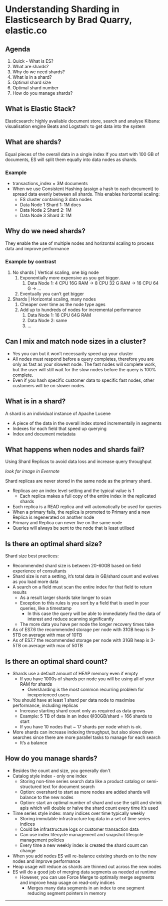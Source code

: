 # Understanding Sharding in Elasticsearch by Brad Quarry, elastic.co

## Agenda
1. Quick - What is ES?
2. What are shards?
3. Why do we need shards?
4. What is in a shard?
5. Optimal shard size
6. Optimal shard number
7. How do you manage shards?

## What is Elastic Stack?

Elasticsearch: highly available document store, search and analyse
Kibana: visualisation engine
Beats and Logstash: to get data into the system

## What are shards?
Equal pieces of the overall data in a single index
If you start with 100 GB of documents, ES will split them equally into data nodes as shards.
### Example
* transactions_index = 3M documents
* When we use Consistent Hashing (assign a hash to each document) to spread data evenly between all shards. This enables horizontal scaling:
    * ES cluster containing 3 data nodes
    * Data Node 1 Shard 1: 1M docs
    * Data Node 2 Shard 2: 1M
    * Data Node 3 Shard 3: 1M

## Why do we need shards?
They enable the use of multiple nodes and horizontal scaling to process data and improve performance

### Example by contrast
1. No shards | Vertical scaling, one big node
    1. Exponentially more expensive as you get bigger.
        1. Data Node 1: 4 CPU 16G RAM -> 8 CPU 32 G RAM -> 16 CPU 64 G -> ...
    2. Eventually you can’t get bigger
2. Shards | Horizontal scaling, many nodes
    1. Cheaper over time as the node type ages
    2. Add up to hundreds of nodes for incremental performance
        1. Data Node 1: 16 CPU 64G RAM
        2. Data Node 2: same
        3. ...

## Can I mix and match node sizes in a cluster?
* Yes you can but it won’t necessarily speed up your cluster
* All nodes must respond before a query completes, therefore you are only as fast as your slowest node. The fast nodes will complete work, but the user will still wait for the slow nodes before the query is 100% complete.
* Even if you hash specific customer data to specific fast nodes, other customers will be on slower nodes.

## What is in a shard?
A shard is an individual instance of Apache Lucene
* A piece of the data in the overall index stored incrementally in segments
* Indexes for each field that speed up querying
* Index and document metadata

## What happens when nodes and shards fail?
Using Shard Replicas to avoid data loss and increase query throughput

_look for image in Evernote_

Shard replicas are never stored in the same node as the primary shard.
* Replicas are an index level setting and the typical value is 1
    * Each replica makes a full copy of the entire index in the replicated shards
* Each replica is a READ replica and will automatically be used for queries
* When a primary fails, the replica is promoted to Primary and a new Replica is regenerated on another node
* Primary and Replica can never live on the same node
* Queries will always be sent to the node that is least utilised

## Is there an optimal shard size?
Shard size best practices:
* Recommended shard size is between 20-60GB based on field experience of consultants
* Shard size is not a setting, it’s total data in GB/shard count and evolves as you load more data
* A search on a field must scan the entire index for that field to return results
    * As a result larger shards take longer to scan
    * Exception to this rules is you sort by a field that is used in your queries, like a timestamp
        * In this case the query will be able to immediately find the data of interest and reduce scanning significantly
    * The more data you have per node the longer recovery times take
* As of ES7.6 the recommended storage per node with 31GB heap is 3-5TB on average with max of 10TB
* As of ES7.7 the recommended storage per node with 31GB heap is 3-5TB on average with max of 50TB

## Is there an optimal shard count?
* Shards use a default amount of HEAP memory even if empty
    * If you have 1000s of shards per node you will be using all of your RAM for shards
        * Oversharding is the most common recurring problem for inexperienced users
* You should have at least 1 shard per data node to maximise performance, including replicas
    * Increase starting shard count only as required as data grows
    * Example: 5 TB of data in an index @30GB/shard  = 166 shards to start
    * If you have 10 nodes that ~ 17 shards per node which is ok.
* More shards can increase indexing throughput, but also slows down searches since there are more parallel tasks to manage for each search
    * It’s a balance

## How do you manage shards?
* Besides the count and size, you generally don't
* Catalog style index - only one index
    * Storing non-time series search data like a product catalog or semi-structured text for document search
    * Option: overshard to start as more nodes are added shards will balance to the new nodes
    * Option: start an optimal number of shard and use the split and shrink apis which will double or halve the shard count every time it’s used
* Time series style index: many indices over time typically weekly
    * Storing immutable infrastructure log data in a set of time series indices
    * Could be infrastructure logs or customer transaction data
    * Can use index lifecycle management and snapshot lifecycle management policies
    * Every time a new weekly index is created the shard count can change
* When you add nodes ES will re-balance existing shards on to the new nodes and improve performance
* Heap usage will reduce as shards are thinned out across the new nodes
* ES will do a good job of merging data segments as needed at runtime
    * However, you can use Force Merge to optimally merge segments and improve heap usage on read-only indices
        * Merges many data segments in an index to one segment reducing segment pointers in memory

---
